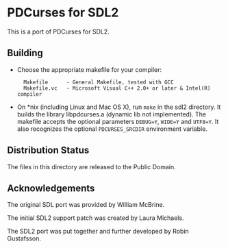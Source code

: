 PDCurses for SDL2
=================

This is a port of PDCurses for SDL2.


Building
--------

- Choose the appropriate makefile for your compiler:

        Makefile      - General Makefile, tested with GCC
        Makefile.vc   - Microsoft Visual C++ 2.0+ or later & Intel(R) compiler

- On *nix (including Linux and Mac OS X), run `make` in the sdl2
  directory. It builds the library libpdcurses.a (dynamic lib not implemented).
  The makefile accepts the optional parameters `DEBUG=Y`, `WIDE=Y` and `UTF8=Y`.
  It also recognizes the optional `PDCURSES_SRCDIR` environment variable.


Distribution Status
-------------------

The files in this directory are released to the Public Domain.


Acknowledgements
----------------

The original SDL port was provided by William McBrine.

The initial SDL2 support patch was created by Laura Michaels.

The SDL2 port was put together and further developed by Robin Gustafsson.
